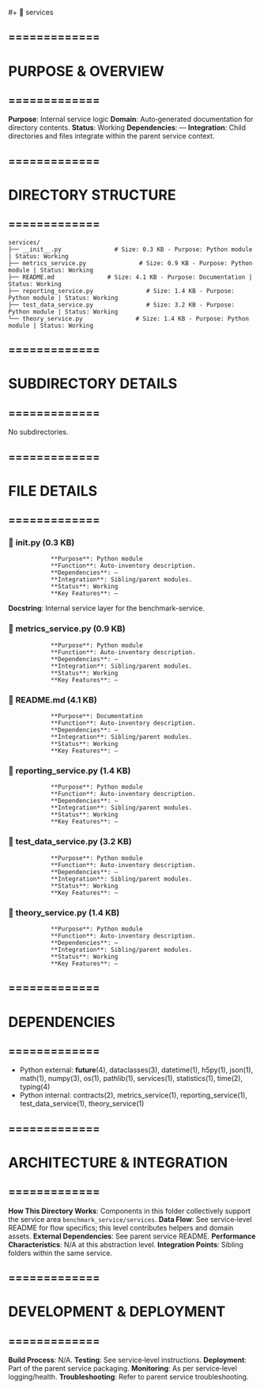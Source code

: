 #+ 📁 services

## =============
# PURPOSE & OVERVIEW
## =============

**Purpose**: Internal service logic
**Domain**: Auto‑generated documentation for directory contents.
**Status**: Working
**Dependencies**: —
**Integration**: Child directories and files integrate within the parent service context.

## =============
# DIRECTORY STRUCTURE
## =============

```
services/
├── __init__.py               # Size: 0.3 KB - Purpose: Python module | Status: Working
├── metrics_service.py               # Size: 0.9 KB - Purpose: Python module | Status: Working
├── README.md               # Size: 4.1 KB - Purpose: Documentation | Status: Working
├── reporting_service.py               # Size: 1.4 KB - Purpose: Python module | Status: Working
├── test_data_service.py               # Size: 3.2 KB - Purpose: Python module | Status: Working
└── theory_service.py               # Size: 1.4 KB - Purpose: Python module | Status: Working
```

## =============
# SUBDIRECTORY DETAILS
## =============

No subdirectories.

## =============
# FILE DETAILS
## =============

### 📄 **__init__.py** (0.3 KB)
                **Purpose**: Python module
                **Function**: Auto‑inventory description.
                **Dependencies**: —
                **Integration**: Sibling/parent modules.
                **Status**: Working
                **Key Features**: —
**Docstring**: Internal service layer for the benchmark-service.

### 📄 **metrics_service.py** (0.9 KB)
                **Purpose**: Python module
                **Function**: Auto‑inventory description.
                **Dependencies**: —
                **Integration**: Sibling/parent modules.
                **Status**: Working
                **Key Features**: —

### 📄 **README.md** (4.1 KB)
                **Purpose**: Documentation
                **Function**: Auto‑inventory description.
                **Dependencies**: —
                **Integration**: Sibling/parent modules.
                **Status**: Working
                **Key Features**: —

### 📄 **reporting_service.py** (1.4 KB)
                **Purpose**: Python module
                **Function**: Auto‑inventory description.
                **Dependencies**: —
                **Integration**: Sibling/parent modules.
                **Status**: Working
                **Key Features**: —

### 📄 **test_data_service.py** (3.2 KB)
                **Purpose**: Python module
                **Function**: Auto‑inventory description.
                **Dependencies**: —
                **Integration**: Sibling/parent modules.
                **Status**: Working
                **Key Features**: —

### 📄 **theory_service.py** (1.4 KB)
                **Purpose**: Python module
                **Function**: Auto‑inventory description.
                **Dependencies**: —
                **Integration**: Sibling/parent modules.
                **Status**: Working
                **Key Features**: —

## =============
# DEPENDENCIES
## =============

- Python external: __future__(4), dataclasses(3), datetime(1), h5py(1), json(1), math(1), numpy(3), os(1), pathlib(1), services(1), statistics(1), time(2), typing(4)
- Python internal: contracts(2), metrics_service(1), reporting_service(1), test_data_service(1), theory_service(1)



## =============
# ARCHITECTURE & INTEGRATION
## =============

**How This Directory Works**: Components in this folder collectively support the service area `benchmark_service/services`.
**Data Flow**: See service‑level README for flow specifics; this level contributes helpers and domain assets.
**External Dependencies**: See parent service README.
**Performance Characteristics**: N/A at this abstraction level.
**Integration Points**: Sibling folders within the same service.

## =============
# DEVELOPMENT & DEPLOYMENT
## =============

**Build Process**: N/A.
**Testing**: See service‑level instructions.
**Deployment**: Part of the parent service packaging.
**Monitoring**: As per service‑level logging/health.
**Troubleshooting**: Refer to parent service troubleshooting.
